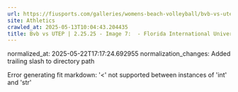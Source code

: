 ```yaml
---
url: https://fiusports.com/galleries/womens-beach-volleyball/bvb-vs-utep-2-25-25/image-7/356/62687/
site: Athletics
crawled_at: 2025-05-13T10:04:43.204435
title: Bvb vs UTEP | 2.25.25 - Image 7:  - Florida International University
---
```

normalized_at: 2025-05-22T17:17:24.692955
normalization_changes: Added trailing slash to directory path

Error generating fit markdown: '<' not supported between instances of 'int' and 'str'